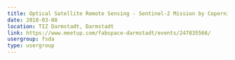 ```yaml
---
title: Optical Satellite Remote Sensing - Sentinel-2 Mission by Copernicus
date: 2018-03-08
location: TIZ Darmstadt, Darmstadt
link: https://www.meetup.com/fabspace-darmstadt/events/247835566/
usergroup: fsda
type: usergroup
---
```

